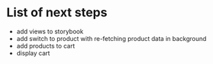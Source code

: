 # List of next steps

- add views to storybook
- add switch to product with re-fetching product data in background
- add products to cart
- display cart
